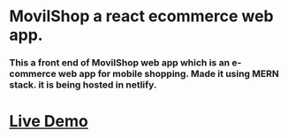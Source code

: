 # MovilShop a react ecommerce web app.

### This a front end of MovilShop web app which is an e-commerce web app for mobile shopping. Made it using MERN stack. it is being hosted in netlify.

# [Live Demo](https://movil-shop.netlify.app/)
